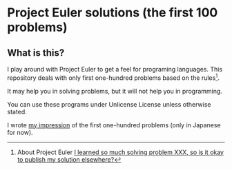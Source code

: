 # Project Euler solutions (the first 100 problems)

## What is this?

I play around with Project Euler to get a feel for programing languages.
This repository deals with only first one-hundred problems based on the rules[^1].

It may help you in solving problems, but it will not help you in programming.

You can use these programs under Unlicense License unless otherwise stated.

I wrote [my impression](https://kwj.github.io/project-euler/) of the first one-hundred problems (only in Japanese for now).

[^1]:  About Project Euler [I learned so much solving problem XXX, so is it okay to publish my solution elsewhere?](https://projecteuler.net/about#publish)
